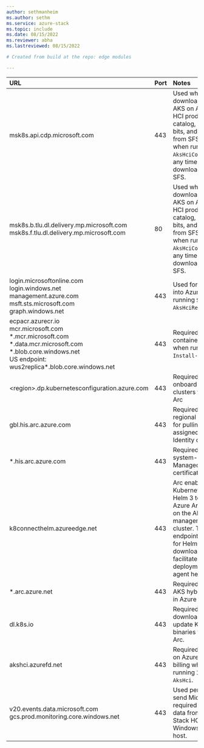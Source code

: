 ```yaml
---
author: sethmanheim
ms.author: sethm
ms.service: azure-stack
ms.topic: include
ms.date: 08/15/2022
ms.reviewer: abha
ms.lastreviewed: 08/15/2022

# Created from build at the repo: edge modules

---
```


|  URL | Port | Notes |
|  :---| :---| :---|
|  msk8s.api.cdp.microsoft.com | 443  | Used when downloading the AKS on Azure Stack HCI product catalog, product bits, and OS images from SFS.Occurs when running `Set-AksHciConfig` and at any time you download from SFS. |
|  msk8s.b.tlu.dl.delivery.mp.microsoft.com </br> msk8s.f.tlu.dl.delivery.mp.microsoft.com | 80 | Used when downloading the AKS on Azure Stack HCI product catalog, product bits, and OS images from SFS. Occurs when running `Set-AksHciConfig` and at any time you download from SFS. |
|  login.microsoftonline.com </br> login.windows.net </br> management.azure.com </br> msft.sts.microsoft.com </br> graph.windows.net | 443 | Used for logging into Azure when running `Set-AksHciRegistration`. |
|  ecpacr.azurecr.io </br> mcr.microsoft.com </br> \*.mcr.microsoft.com </br> \*.data.mcr.microsoft.com </br> \*.blob.core.windows.net </br> US endpoint: wus2replica\*.blob.core.windows.net | 443 | Required to pull container images when running `Install-AksHci`. |
|  \<region>.dp.kubernetesconfiguration.azure.com | 443  | Required to onboard AKS hybrid clusters to Azure Arc |
| gbl.his.arc.azure.com | 443 | Required to get the regional endpoint for pulling system-assigned Managed Identity certificates. |
| \*.his.arc.azure.com | 443 | Required to pull system-assigned Managed Identity certificates. |
| k8connecthelm.azureedge.net	| 443 | Arc enabled Kubernetes uses Helm 3 to deploy Azure Arc agents on the AKS-HCI management cluster. This endpoint is needed for Helm client download to facilitate deployment of the agent helm chart.
| \*.arc.azure.net| 443 | Required to manage AKS hybrid clusters in Azure portal. |
| dl.k8s.io | 443 | Required to download and update Kubernetes binaries for Azure Arc. |
|  akshci.azurefd.net | 443 | Required for AKS on Azure Stack HCI billing when running `Install-AksHci`. |
|  v20.events.data.microsoft.com </br> gcs.prod.monitoring.core.windows.net | 443 | Used periodically to send Microsoft required diagnostic data from the Azure Stack HCI or Windows Server host. |
